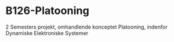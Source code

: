 # B126-Platooning
2 Semesters projekt, omhandlende konceptet Platooning, indenfor Dynamiske Elektroniske Systemer
